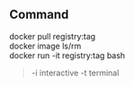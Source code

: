 ## Command
docker pull registry:tag  
docker image ls/rm  
docker run -it registry:tag bash
> -i interactive
> -t terminal 
